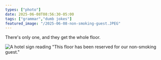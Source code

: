 ```yaml
---
types: ["photo"]
date: 2025-06-08T08:56:30-05:00
tags: ["grammar","dumb jokes"]
featured_image: "/2025-06-08-non-smoking-guest.JPEG"
---
```

There's only one, and they get the whole floor.

![A hotel sign reading "This floor has been reserved for our non-smoking guest."](/2025-06-08-non-smoking-guest.JPEG)